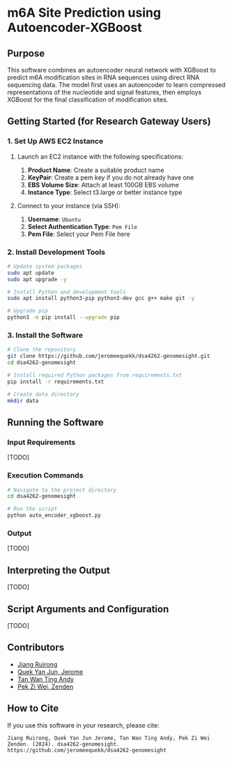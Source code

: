 # m6A Site Prediction using Autoencoder-XGBoost

## Purpose
This software combines an autoencoder neural network with XGBoost to predict m6A modification sites in RNA sequences using direct RNA sequencing data. The model first uses an autoencoder to learn compressed representations of the nucleotide and signal features, then employs XGBoost for the final classification of modification sites.

## Getting Started (for Research Gateway Users)

### 1. Set Up AWS EC2 Instance
1. Launch an EC2 instance with the following specifications:
   1. **Product Name**: Create a suitable product name
   2. **KeyPair**: Create a pem key if you do not already have one
   3. **EBS Volume Size**: Attach at least 100GB EBS volume
   4. **Instance Type**: Select t3.large or better instance type

2. Connect to your instance (via SSH):
   1. **Username**: `Ubuntu`
   2. **Select Authentication Type**: `Pem File`
   3. **Pem File**: Select your Pem File here

### 2. Install Development Tools
```bash
# Update system packages
sudo apt update
sudo apt upgrade -y

# Install Python and development tools
sudo apt install python3-pip python3-dev gcc g++ make git -y

# Upgrade pip
python3 -m pip install --upgrade pip
```

### 3. Install the Software
```bash
# Clone the repository
git clone https://github.com/jeromeequekk/dsa4262-genomesight.git
cd dsa4262-genomesight

# Install required Python packages from requirements.txt
pip install -r requirements.txt

# Create data directory
mkdir data
```

## Running the Software

### Input Requirements
[TODO]

### Execution Commands
```bash
# Navigate to the project directory
cd dsa4262-genomesight

# Run the script
python auto_encoder_xgboost.py
```

### Output
[TODO]

## Interpreting the Output
[TODO]

## Script Arguments and Configuration
[TODO]

## Contributors
* [Jiang Ruirong](https://github.com/ruironggg)
* [Quek Yan Jun, Jerome](https://github.com/jeromeequekk)
* [Tan Wan Ting Andy](https://github.com/mujidan)
* [Pek Zi Wei, Zenden](https://github.com/zendenpek)


## How to Cite
If you use this software in your research, please cite:
```
Jiang Ruirong, Quek Yan Jun Jerome, Tan Wan Ting Andy, Pek Zi Wei Zenden. (2024). dsa4262-genomesight. https://github.com/jeromeequekk/dsa4262-genomesight
```